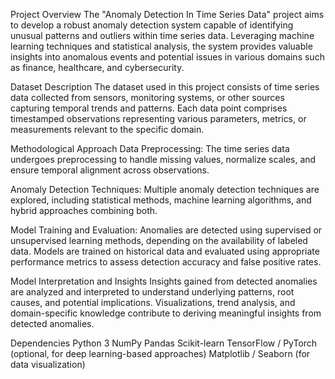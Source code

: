 
Project Overview
The "Anomaly Detection In Time Series Data" project aims to develop a robust anomaly detection system capable of identifying unusual patterns and outliers within time series data. Leveraging machine learning techniques and statistical analysis, the system provides valuable insights into anomalous events and potential issues in various domains such as finance, healthcare, and cybersecurity.

Dataset Description
The dataset used in this project consists of time series data collected from sensors, monitoring systems, or other sources capturing temporal trends and patterns. Each data point comprises timestamped observations representing various parameters, metrics, or measurements relevant to the specific domain.

Methodological Approach
Data Preprocessing:
The time series data undergoes preprocessing to handle missing values, normalize scales, and ensure temporal alignment across observations.

Anomaly Detection Techniques:
Multiple anomaly detection techniques are explored, including statistical methods, machine learning algorithms, and hybrid approaches combining both.

Model Training and Evaluation:
Anomalies are detected using supervised or unsupervised learning methods, depending on the availability of labeled data. Models are trained on historical data and evaluated using appropriate performance metrics to assess detection accuracy and false positive rates.

Model Interpretation and Insights
Insights gained from detected anomalies are analyzed and interpreted to understand underlying patterns, root causes, and potential implications. Visualizations, trend analysis, and domain-specific knowledge contribute to deriving meaningful insights from detected anomalies.

Dependencies
Python 3
NumPy
Pandas
Scikit-learn
TensorFlow / PyTorch (optional, for deep learning-based approaches)
Matplotlib / Seaborn (for data visualization)
